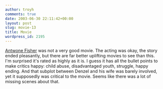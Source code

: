 ```yaml
---
author: troyh
comments: true
date: 2003-06-30 22:11:42+00:00
layout: post
slug: movie-13
title: Movie
wordpress_id: 2195
---
```


[Antwone Fisher](http://movies.yahoo.com/shop?d=hv&cf=info&id=1808396051&intl=us) was not a very good movie. The acting was okay, the story ended pleasantly, but there are far better uplifting movies to see than this. I'm surprised it's rated as highly as it is. I guess it has all the bullet points to make critics happy: child abuse, disadvantaged youth, struggle, happy ending. And that subplot between Denzel and  his wife was barely involved, yet it supposedly was critical to the movie. Seems like there was a lot of missing scenes about that.
